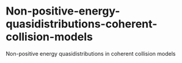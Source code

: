 # Non-positive-energy-quasidistributions-coherent-collision-models
Non-positive energy quasidistributions in coherent collision models
